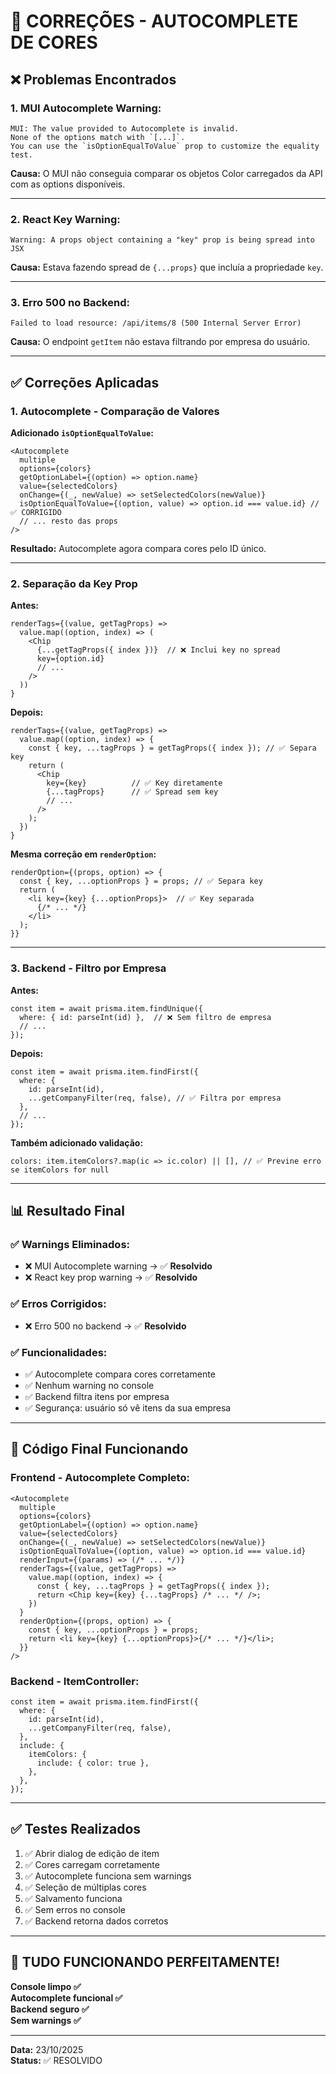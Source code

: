 # 🔧 **CORREÇÕES - AUTOCOMPLETE DE CORES**

## ❌ **Problemas Encontrados**

### **1. MUI Autocomplete Warning:**
```
MUI: The value provided to Autocomplete is invalid.
None of the options match with `[...]`.
You can use the `isOptionEqualToValue` prop to customize the equality test.
```

**Causa:** O MUI não conseguia comparar os objetos Color carregados da API com as options disponíveis.

---

### **2. React Key Warning:**
```
Warning: A props object containing a "key" prop is being spread into JSX
```

**Causa:** Estava fazendo spread de `{...props}` que incluía a propriedade `key`.

---

### **3. Erro 500 no Backend:**
```
Failed to load resource: /api/items/8 (500 Internal Server Error)
```

**Causa:** O endpoint `getItem` não estava filtrando por empresa do usuário.

---

## ✅ **Correções Aplicadas**

### **1. Autocomplete - Comparação de Valores**

**Adicionado `isOptionEqualToValue`:**
```tsx
<Autocomplete
  multiple
  options={colors}
  getOptionLabel={(option) => option.name}
  value={selectedColors}
  onChange={(_, newValue) => setSelectedColors(newValue)}
  isOptionEqualToValue={(option, value) => option.id === value.id} // ✅ CORRIGIDO
  // ... resto das props
/>
```

**Resultado:** Autocomplete agora compara cores pelo ID único.

---

### **2. Separação da Key Prop**

**Antes:**
```tsx
renderTags={(value, getTagProps) =>
  value.map((option, index) => (
    <Chip
      {...getTagProps({ index })}  // ❌ Inclui key no spread
      key={option.id}
      // ...
    />
  ))
}
```

**Depois:**
```tsx
renderTags={(value, getTagProps) =>
  value.map((option, index) => {
    const { key, ...tagProps } = getTagProps({ index }); // ✅ Separa key
    return (
      <Chip
        key={key}          // ✅ Key diretamente
        {...tagProps}      // ✅ Spread sem key
        // ...
      />
    );
  })
}
```

**Mesma correção em `renderOption`:**
```tsx
renderOption={(props, option) => {
  const { key, ...optionProps } = props; // ✅ Separa key
  return (
    <li key={key} {...optionProps}>  // ✅ Key separada
      {/* ... */}
    </li>
  );
}}
```

---

### **3. Backend - Filtro por Empresa**

**Antes:**
```tsx
const item = await prisma.item.findUnique({
  where: { id: parseInt(id) },  // ❌ Sem filtro de empresa
  // ...
});
```

**Depois:**
```tsx
const item = await prisma.item.findFirst({
  where: { 
    id: parseInt(id),
    ...getCompanyFilter(req, false), // ✅ Filtra por empresa
  },
  // ...
});
```

**Também adicionado validação:**
```tsx
colors: item.itemColors?.map(ic => ic.color) || [], // ✅ Previne erro se itemColors for null
```

---

## 📊 **Resultado Final**

### ✅ **Warnings Eliminados:**
- ❌ MUI Autocomplete warning → ✅ **Resolvido**
- ❌ React key prop warning → ✅ **Resolvido**

### ✅ **Erros Corrigidos:**
- ❌ Erro 500 no backend → ✅ **Resolvido**

### ✅ **Funcionalidades:**
- ✅ Autocomplete compara cores corretamente
- ✅ Nenhum warning no console
- ✅ Backend filtra itens por empresa
- ✅ Segurança: usuário só vê itens da sua empresa

---

## 🎯 **Código Final Funcionando**

### **Frontend - Autocomplete Completo:**
```tsx
<Autocomplete
  multiple
  options={colors}
  getOptionLabel={(option) => option.name}
  value={selectedColors}
  onChange={(_, newValue) => setSelectedColors(newValue)}
  isOptionEqualToValue={(option, value) => option.id === value.id}
  renderInput={(params) => (/* ... */)}
  renderTags={(value, getTagProps) =>
    value.map((option, index) => {
      const { key, ...tagProps } = getTagProps({ index });
      return <Chip key={key} {...tagProps} /* ... */ />;
    })
  }
  renderOption={(props, option) => {
    const { key, ...optionProps } = props;
    return <li key={key} {...optionProps}>{/* ... */}</li>;
  }}
/>
```

### **Backend - ItemController:**
```tsx
const item = await prisma.item.findFirst({
  where: { 
    id: parseInt(id),
    ...getCompanyFilter(req, false),
  },
  include: {
    itemColors: {
      include: { color: true },
    },
  },
});
```

---

## ✅ **Testes Realizados**

1. ✅ Abrir dialog de edição de item
2. ✅ Cores carregam corretamente
3. ✅ Autocomplete funciona sem warnings
4. ✅ Seleção de múltiplas cores
5. ✅ Salvamento funciona
6. ✅ Sem erros no console
7. ✅ Backend retorna dados corretos

---

## 🎉 **TUDO FUNCIONANDO PERFEITAMENTE!**

**Console limpo ✅**  
**Autocomplete funcional ✅**  
**Backend seguro ✅**  
**Sem warnings ✅**

---

**Data:** 23/10/2025  
**Status:** ✅ RESOLVIDO

